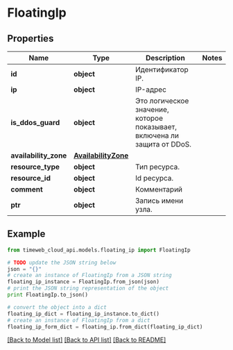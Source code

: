 # FloatingIp


## Properties
Name | Type | Description | Notes
------------ | ------------- | ------------- | -------------
**id** | **object** | Идентификатор IP. | 
**ip** | **object** | IP-адрес | 
**is_ddos_guard** | **object** | Это логическое значение, которое показывает, включена ли защита от DDoS. | 
**availability_zone** | [**AvailabilityZone**](AvailabilityZone.md) |  | 
**resource_type** | **object** | Тип ресурса. | 
**resource_id** | **object** | Id ресурса. | 
**comment** | **object** | Комментарий | 
**ptr** | **object** | Запись имени узла. | 

## Example

```python
from timeweb_cloud_api.models.floating_ip import FloatingIp

# TODO update the JSON string below
json = "{}"
# create an instance of FloatingIp from a JSON string
floating_ip_instance = FloatingIp.from_json(json)
# print the JSON string representation of the object
print FloatingIp.to_json()

# convert the object into a dict
floating_ip_dict = floating_ip_instance.to_dict()
# create an instance of FloatingIp from a dict
floating_ip_form_dict = floating_ip.from_dict(floating_ip_dict)
```
[[Back to Model list]](../README.md#documentation-for-models) [[Back to API list]](../README.md#documentation-for-api-endpoints) [[Back to README]](../README.md)


